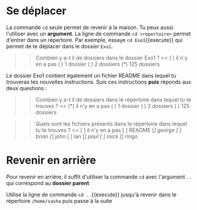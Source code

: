 # Se déplacer

La commande `cd` seule permet de revenir à la maison. Tu peux aussi l'utiliser avec un **argument**. La ligne de commande `cd <repertoire>` permet d'entrer dans un répertoire.
Par exemple, essaye `cd Exo1`{{execute}} qui permet de te déplacer dans le dossier `Exo1`.

>> Combien y a-t il de dossiers dans le dossier Exo1 ? <<
( ) il n'y en a pas
( ) 1 dossier
( ) 2 dossiers
(*) 125 dossiers

Le dossier Exo1 contient également un fichier README dans lequel tu trouveras tes nouvelles instructions.
Suis ces instructions **puis** réponds aux deux questions :

>> Combien y a-t il de dossiers dans le répertoire dans lequel tu te trouves ? <<
(*) il n'y en a pas
( ) 1 dossier
( ) 2 dossiers
( ) 125 dossiers


>> Quels sont les fichiers présents dans le répertoire dans lequel tu te trouves ? <<
[ ] il n'y en a pas
[ ] README
[*] george
[ ] brian
[*] john
[ ] ian
[*] paul
[ ] mick
[*] ringo


# Revenir en arrière

Pour revenir en arrière, il suffit d'utiliser la commande `cd` avec l'argument `..` qui correspond au **dossier parent**
 
Utilise la ligne de commande `cd ..`{{execute}} jusqu'à revenir dans le répertoire `/home/sasha` puis passe à la suite


